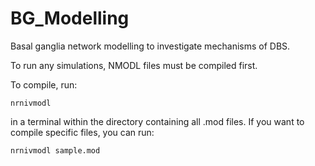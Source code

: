 # BG_Modelling

Basal ganglia network modelling to investigate mechanisms of DBS.

To run any simulations, NMODL files must be compiled first.

To compile, run:
```
nrnivmodl
```
in a terminal within the directory containing all .mod files. If you want to compile specific files, you can run:

```
nrnivmodl sample.mod
```
